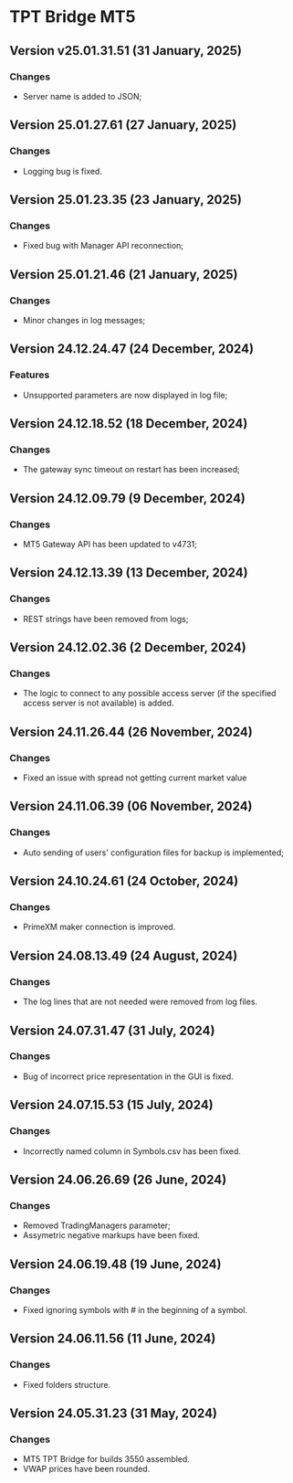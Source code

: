 # TPT Bridge MT5

## Version v25.01.31.51 (31 January, 2025)
### Changes
* Server name is added to JSON;

## Version 25.01.27.61 (27 January, 2025)
### Changes
* Logging bug is fixed.

## Version 25.01.23.35 (23 January, 2025)
### Changes
* Fixed bug with Manager API reconnection;

## Version 25.01.21.46 (21 January, 2025)
### Changes
* Minor changes in log messages; 

## Version 24.12.24.47 (24 December, 2024)
### Features
* Unsupported parameters are now displayed in log file;

## Version 24.12.18.52 (18 December, 2024)
### Changes
* The gateway sync timeout on restart has been increased; 

## Version 24.12.09.79 (9 December, 2024)
### Changes
* MT5 Gateway API has been updated to v4731;

## Version 24.12.13.39 (13 December, 2024)
### Changes
* REST strings have been removed from logs;

## Version 24.12.02.36 (2 December, 2024)
### Changes
* The logic to connect to any possible access server (if the specified access server is not available) is added.

## Version 24.11.26.44 (26 November, 2024)
### Changes
* Fixed an issue with spread not getting current market value

## Version 24.11.06.39 (06 November, 2024)
### Changes
* Auto sending of users' configuration files for backup is implemented;

## Version 24.10.24.61 (24 October, 2024)
### Changes
* PrimeXM maker connection is improved.

## Version 24.08.13.49 (24 August, 2024)
### Changes
* The log lines that are not needed were removed from log files.

## Version 24.07.31.47 (31 July, 2024)
### Changes
* Bug of incorrect price representation in the GUI is fixed.

## Version 24.07.15.53 (15 July, 2024)
### Changes
* Incorrectly named column in Symbols.csv has been fixed.

## Version 24.06.26.69 (26 June, 2024)
### Changes
* Removed TradingManagers parameter;
* Assymetric negative markups have been fixed.

## Version 24.06.19.48 (19 June, 2024)
### Changes
* Fixed ignoring symbols with # in the beginning of a symbol.

## Version 24.06.11.56 (11 June, 2024)
### Changes
* Fixed folders structure.

## Version 24.05.31.23 (31 May, 2024)
### Changes
* MT5 TPT Bridge for builds 3550 assembled.
* VWAP prices have been rounded.
